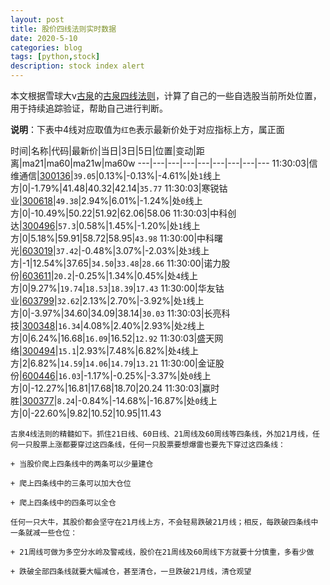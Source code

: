 ```yaml
---
layout: post
title: 股价四线法则实时数据
date: 2020-5-10
categories: blog
tags: [python,stock]
description: stock index alert
---
```



本文根据雪球大v[古泉](https://xueqiu.com/u/7148646888)的[古泉四线法则](https://xueqiu.com/7148646888/130498192)，计算了自己的一些自选股当前所处位置，用于持续追踪验证，帮助自己进行判断。

**说明**：下表中4线对应取值为`红色`表示最新价处于对应指标上方，属正面

时间|名称|代码|最新价|当日|3日|5日|位置|变动|距离|ma21|ma60|ma21w|ma60w
---|---|---|---|---|---|---|---|---
11:30:03|信维通信|[300136](https://xueqiu.com/S/SZ300136)|`39.05`|0.13%|-0.13%|-4.61%|处`1`线上方|0|-1.79%|41.48|40.32|42.14|`35.77`
11:30:03|寒锐钴业|[300618](https://xueqiu.com/S/SZ300618)|`49.38`|2.94%|6.01%|-1.24%|处`0`线上方|0|-10.49%|50.22|51.92|62.06|58.06
11:30:03|中科创达|[300496](https://xueqiu.com/S/SZ300496)|`57.3`|0.58%|1.45%|-1.20%|处`1`线上方|0|5.18%|59.91|58.72|58.95|`43.98`
11:30:00|中科曙光|[603019](https://xueqiu.com/S/SH603019)|`37.42`|-0.48%|3.07%|-2.03%|处`3`线上方|-1|12.54%|37.65|`34.50`|`33.48`|`28.66`
11:30:00|诺力股份|[603611](https://xueqiu.com/S/SH603611)|`20.2`|-0.25%|1.34%|0.45%|处`4`线上方|0|9.27%|`19.74`|`18.53`|`18.39`|`17.43`
11:30:00|华友钴业|[603799](https://xueqiu.com/S/SH603799)|`32.62`|2.13%|2.70%|-3.92%|处`1`线上方|0|-3.97%|34.60|34.09|38.14|`30.03`
11:30:03|长亮科技|[300348](https://xueqiu.com/S/SZ300348)|`16.34`|4.08%|2.40%|2.93%|处`2`线上方|0|6.24%|16.68|`16.09`|16.52|`12.92`
11:30:03|盛天网络|[300494](https://xueqiu.com/S/SZ300494)|`15.1`|2.93%|7.48%|6.82%|处`4`线上方|2|6.82%|`14.59`|`14.06`|`14.79`|`13.21`
11:30:00|金证股份|[600446](https://xueqiu.com/S/SH600446)|`16.03`|-1.17%|-0.25%|-3.37%|处`0`线上方|0|-12.27%|16.81|17.68|18.70|20.24
11:30:03|赢时胜|[300377](https://xueqiu.com/S/SZ300377)|`8.24`|-0.84%|-14.68%|-16.87%|处`0`线上方|0|-22.60%|9.82|10.52|10.95|11.43

```
古泉4线法则的精髓如下。抓住21日线、60日线、21周线及60周线等四条线，外加21月线，任何一只股票上涨都要穿过这四条线，任何一只股票要想爆雷也要先下穿过这四条线：

+ 当股价爬上四条线中的两条可以少量建仓

+ 爬上四条线中的三条可以加大仓位

+ 爬上四条线中的四条可以全仓

任何一只大牛，其股价都会坚守在21月线上方，不会轻易跌破21月线；相反，每跌破四条线中一条就减一些仓位：

+ 21周线可做为多空分水岭及警戒线，股价在21周线及60周线下方就要十分慎重，多看少做

+ 跌破全部四条线就要大幅减仓，甚至清仓，一旦跌破21月线，清仓观望
```